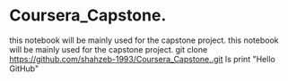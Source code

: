 # Coursera_Capstone.
this notebook will be mainly used for the capstone project.
this notebook will be mainly used for the capstone project.
git clone https://github.com/shahzeb-1993/Coursera_Capstone..git
ls
print "Hello GitHub"
